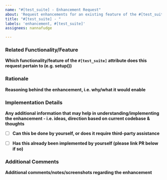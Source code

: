 ```yaml
---
name: "#[test_suite] - Enhancement Request"
about: 'Request enhancements for an existing feature of the #[test_suite] attribute'
title: "#[test_suite] - "
labels: 'enhancement, #[test_suite]'
assignees: nannafudge

---
```


### Related Functionality/Feature

**Which functionality/feature of the `#[test_suite]` attribute does this request pertain to (e.g. setup())**

### Rationale

**Reasoning behind the enhancement, i.e. why/what it would enable**

### Implementation Details

**Any additional information that may help in understanding/implementing the enhancement - i.e. ideas, direction based on current codebase & thoughts**

- [ ] **Can this be done by yourself, or does it require third-party assistance**

- [ ] **Has this already been implemented by yourself (please link PR below if so)**

### Additional Comments
**Additional comments/notes/screenshots regarding the enhancement**
